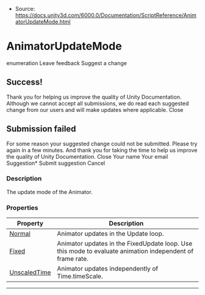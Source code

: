 * Source: https://docs.unity3d.com/6000.0/Documentation/ScriptReference/AnimatorUpdateMode.html

# AnimatorUpdateMode
enumeration
Leave feedback
Suggest a change
## Success!
Thank you for helping us improve the quality of Unity Documentation. Although we cannot accept all submissions, we do read each suggested change from our users and will make updates where applicable.
Close
## Submission failed
For some reason your suggested change could not be submitted. Please <a>try again</a> in a few minutes. And thank you for taking the time to help us improve the quality of Unity Documentation.
Close
Your name Your email Suggestion* Submit suggestion
Cancel
### Description
The update mode of the Animator.
### Properties
Property | Description  
---|---  
[Normal](https://docs.unity3d.com/6000.0/Documentation/ScriptReference/AnimatorUpdateMode.Normal.html) | Animator updates in the Update loop.  
[Fixed](https://docs.unity3d.com/6000.0/Documentation/ScriptReference/AnimatorUpdateMode.Fixed.html) | Animator updates in the FixedUpdate loop. Use this mode to evaluate animation independent of frame rate.  
[UnscaledTime](https://docs.unity3d.com/6000.0/Documentation/ScriptReference/AnimatorUpdateMode.UnscaledTime.html) | Animator updates independently of Time.timeScale.  
* * *
